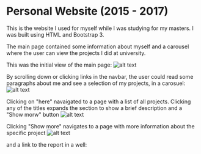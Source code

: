 # Personal Website (2015 - 2017)

This is the website I used for myself while I was studying for my masters. I was built using HTML and Bootstrap 3.

The main page contained some information about myself and a carousel where the user can view the projects I did at university.

This was the initial view of the main page: 
![alt text][pic1]

By scrolling down or clicking links in the navbar, the user could read some paragraphs about me and see a selection of my projects, in a carosuel:
![alt text][pic2]

Clicking on "here" navaigated to a page with a list of all projects. Clicking any of the titles expands the section to show a brief description and a "Show morw" button
![alt text][pic3]

Clicking "Show more" navigates to a page with more information about the specific project
![alt text][pic4]

 and a link to the report in a well:

[pic1]: "./images/screenshot1.png "Screenshot 1"
[pic2]: "./images/screenshot2.png "Screenshot 2"
[pic3]: "./images/screenshot3.png "Screenshot 3"
[pic4]: "./images/screenshot4.png "Screenshot 4"
[pic5]: "./images/screenshot5.png "Screenshot 5"